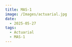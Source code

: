 ```yaml
---
title: MAS-1
image: /Images/actuarial.jpg
date:
  - 2025-05-27
tags:
  - Actuarial
  - MAS-1
---
```

